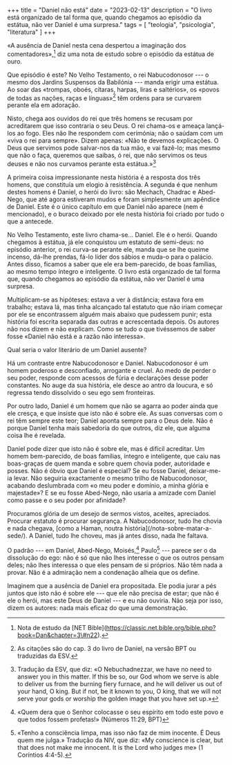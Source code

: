 +++
title = "Daniel não está"
date = "2023-02-13"
description = "O livro está organizado de tal forma que, quando chegamos ao episódio da estátua, não ver Daniel é uma surpresa."
tags = [
    "teologia", "psicologia", "literatura"
]
+++

«A ausência de Daniel nesta cena despertou a imaginação dos comentadores»,[^fn1] diz uma nota de estudo sobre o episódio da estátua de ouro.

Que episódio é este? No Velho Testamento, o rei Nabucodonosor --- o mesmo dos Jardins Suspensos da Babilónia --- manda erigir uma estátua. Ao soar das «trompas, oboés, cítaras, harpas, liras e saltérios», os «povos de todas as nações, raças e línguas»[^fn2] têm ordens para se curvarem perante ela em adoração.

Nisto, chega aos ouvidos do rei que três homens se recusam por acreditarem que isso contraria o seu Deus. O rei chama-os e ameaça lançá-los ao fogo. Eles não lhe respondem com cerimónia; não o saúdam com um «viva o rei para sempre». Dizem apenas: «Não te devemos explicações. O Deus que servimos pode salvar-nos da tua mão, e vai fazê-lo; mas mesmo que não o faça, queremos que saibas, ó rei, que não servimos os teus deuses e não nos curvamos perante esta estátua.»[^fn3]

A primeira coisa impressionante nesta história é a resposta dos três homens, que constituía um elogio à resistência. A segunda é que nenhum destes homens é Daniel, o herói do livro: são Mechach, Chadrac e Abed-Nego, que até agora estiveram mudos e foram simplesmente um apêndice de Daniel. Este é o único capítulo em que Daniel não aparece (nem é mencionado), e o buraco deixado por ele nesta história foi criado por tudo o que a antecede.

No Velho Testamento, este livro chama-se... Daniel. Ele é o herói. Quando chegamos à estátua, já ele conquistou um estatuto de semi-deus: no episódio anterior, o rei curva-se perante ele, manda que se lhe queime incenso, dá-lhe prendas, fá-lo líder dos sábios e muda-o para o palácio. Antes disso, ficamos a saber que ele era bem-parecido, de boas famílias, ao mesmo tempo íntegro e inteligente. O livro está organizado de tal forma que, quando chegamos ao episódio da estátua, não ver Daniel é uma surpresa.

Multiplicam-se as hipóteses: estava a ver à distância; estava fora em trabalho; estava lá, mas tinha alcançado tal estatuto que não iriam começar por ele se encontrassem alguém mais abaixo que pudessem punir; esta história foi escrita separada das outras e acrescentada depois. Os autores não nos dizem e não explicam. Como se tudo o que tivéssemos de saber fosse «Daniel não está e a razão não interessa».

Qual seria o valor literário de um Daniel ausente?

Há um contraste entre Nabucodonosor e Daniel. Nabucodonosor é um homem poderoso e desconfiado, arrogante e cruel. Ao medo de perder o seu poder, responde com acessos de fúria e declarações desse poder constantes. No auge da sua história, ele desce ao antro da loucura, e só regressa tendo dissolvido o seu ego sem fronteiras.

Por outro lado, Daniel é um homem que não se agarra ao poder ainda que ele cresça, e que insiste que isto não é sobre ele. As suas conversas com o rei têm sempre este teor; Daniel aponta sempre para o Deus dele. Não é porque Daniel tenha mais sabedoria do que outros, diz ele, que alguma coisa lhe é revelada.

Daniel pode dizer que isto não é sobre ele, mas é difícil acreditar. Um homem bem-parecido, de boas famílias, íntegro e inteligente, que caiu nas boas-graças de quem manda e sobre quem chovia poder, autoridade e posses. Não é óbvio que Daniel é especial? Se eu fosse Daniel, deixar-me-ia levar. Não seguiria exactamente o mesmo trilho de Nabucodonosor, acabando deslumbrada com «o meu poder e domínio, a minha glória e majestade»? E se eu fosse Abed-Nego, não usaria a amizade com Daniel como passe e o seu poder por afinidade?

Procuramos glória de um desejo de sermos vistos, aceites, apreciados. Procurar estatuto é procurar segurança. A Nabucodonosor, tudo lhe chovia e nada chegava, \[como a Haman, noutra história\](/nota-sobre-matar-a-sede/). A Daniel, tudo lhe choveu, mas já antes disso, nada lhe faltava.

O padrão --- em Daniel, Abed-Nego, Moisés,[^fn4] Paulo[^fn5] --- parece ser o da dissolução do ego: não é só que não lhes interesse o que os outros pensam deles; não lhes interessa o que eles pensam de si próprios. Não têm nada a provar. Não é a admiração nem a condenação alheia que os define.

Imaginem que a ausência de Daniel era propositada. Ele podia jurar a pés juntos que isto não é sobre ele --- que ele não precisa de estar; que não é ele o herói, mas este Deus de Daniel --- e eu não ouviria. Não seja por isso, dizem os autores: nada mais eficaz do que uma demonstração.

[^fn1]: Nota de estudo da \[NET Bible\](https://classic.net.bible.org/bible.php?book=Dan&chapter=3\#n22).

[^fn2]: As citações são do cap. 3 do livro de Daniel, na versão BPT ou traduzidas da ESV.

[^fn3]: Tradução da ESV, que diz: «O Nebuchadnezzar, we have no need to answer you in this matter. If this be so, our God whom we serve is able to deliver us from the burning fiery furnace, and he will deliver us out of your hand, O king. But if not, be it known to you, O king, that we will not serve your gods or worship the golden image that you have set up.»

[^fn4]: «Quem dera que o Senhor colocasse o seu espírito em todo este povo e que todos fossem profetas!» (Números 11:29, BPT)

[^fn5]: «Tenho a consciência limpa, mas isso não faz de mim inocente. É Deus quem me julga.» Tradução da NIV, que diz: «My conscience is clear, but that does not make me innocent. It is the Lord who judges me» (1 Coríntios 4:4-5).
